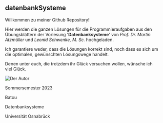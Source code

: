 ## datenbankSysteme
Willkommen zu meiner Github Repository!

Hier werden die ganzen Lösungen für die Programmieraufgaben aus den Übungsblättern der Vorlesung '**Datenbanksysteme**' von *Prof. Dr. Martin Atzmüller* und *Leonid Schwenke, M. Sc.* hochgeladen.

Ich garantiere weder, dass die Lösungen korrekt sind, noch dass es sich um die optimalen, gewünschten Lösungswege handelt.

Denen unter euch, die trotzdem ihr Glück versuchen wollen, wünsche ich viel Glück.

![Der Autor](https://media.tenor.com/GPreVwRZ3NgAAAAC/funny-monkey-eat.gif)

Sommersemester 2023

Batou

Datenbanksysteme

Universität Osnabrück
